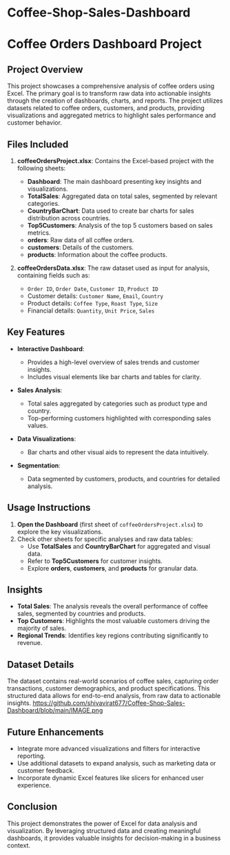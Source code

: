 # Coffee-Shop-Sales-Dashboard
# Coffee Orders Dashboard Project

## Project Overview
This project showcases a comprehensive analysis of coffee orders using Excel. The primary goal is to transform raw data into actionable insights through the creation of dashboards, charts, and reports. The project utilizes datasets related to coffee orders, customers, and products, providing visualizations and aggregated metrics to highlight sales performance and customer behavior.

## Files Included
1. **coffeeOrdersProject.xlsx**: Contains the Excel-based project with the following sheets:
   - **Dashboard**: The main dashboard presenting key insights and visualizations.
   - **TotalSales**: Aggregated data on total sales, segmented by relevant categories.
   - **CountryBarChart**: Data used to create bar charts for sales distribution across countries.
   - **Top5Customers**: Analysis of the top 5 customers based on sales metrics.
   - **orders**: Raw data of all coffee orders.
   - **customers**: Details of the customers.
   - **products**: Information about the coffee products.

2. **coffeeOrdersData.xlsx**: The raw dataset used as input for analysis, containing fields such as:
   - `Order ID`, `Order Date`, `Customer ID`, `Product ID`
   - Customer details: `Customer Name`, `Email`, `Country`
   - Product details: `Coffee Type`, `Roast Type`, `Size`
   - Financial details: `Quantity`, `Unit Price`, `Sales`

## Key Features
- **Interactive Dashboard**:
  - Provides a high-level overview of sales trends and customer insights.
  - Includes visual elements like bar charts and tables for clarity.

- **Sales Analysis**:
  - Total sales aggregated by categories such as product type and country.
  - Top-performing customers highlighted with corresponding sales values.

- **Data Visualizations**:
  - Bar charts and other visual aids to represent the data intuitively.

- **Segmentation**:
  - Data segmented by customers, products, and countries for detailed analysis.

## Usage Instructions
1. **Open the Dashboard** (first sheet of `coffeeOrdersProject.xlsx`) to explore the key visualizations.
2. Check other sheets for specific analyses and raw data tables:
   - Use **TotalSales** and **CountryBarChart** for aggregated and visual data.
   - Refer to **Top5Customers** for customer insights.
   - Explore **orders**, **customers**, and **products** for granular data.

## Insights
- **Total Sales**: The analysis reveals the overall performance of coffee sales, segmented by countries and products.
- **Top Customers**: Highlights the most valuable customers driving the majority of sales.
- **Regional Trends**: Identifies key regions contributing significantly to revenue.

## Dataset Details
The dataset contains real-world scenarios of coffee sales, capturing order transactions, customer demographics, and product specifications. This structured data allows for end-to-end analysis, from raw data to actionable insights.
https://github.com/shivavirat677/Coffee-Shop-Sales-Dashboard/blob/main/IMAGE.png

## Future Enhancements
- Integrate more advanced visualizations and filters for interactive reporting.
- Use additional datasets to expand analysis, such as marketing data or customer feedback.
- Incorporate dynamic Excel features like slicers for enhanced user experience.

## Conclusion
This project demonstrates the power of Excel for data analysis and visualization. By leveraging structured data and creating meaningful dashboards, it provides valuable insights for decision-making in a business context.




